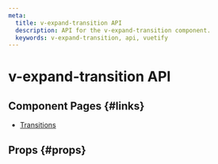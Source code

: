 ```yaml
---
meta:
  title: v-expand-transition API
  description: API for the v-expand-transition component.
  keywords: v-expand-transition, api, vuetify
---
```


# v-expand-transition API

<entry-ad />

## Component Pages {#links}

- [Transitions](styles/transitions)

## Props {#props}

<api-section name="v-expand-transition" section="props" />

<backmatter />
